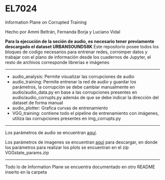 # EL7024
Information Plane on Corrupted Training

Hecho por Ammi Beltrán, Fernanda Borja y Luciano Vidal

**Para la ejecución de la seción de audio, es necesario tener previamente descargado el dataset URBANSOUNDS8K**
Este repositorio posee todos los bloques de codigo necesarios para entrenar redes, corromper datos y trabajar con el plano de información desde los cuadernos de Jupyter, el resto de archivos corresponde librerías e imágenes
***
* audio_analysis: Permite visualizar las corrupciones de audio
* audio_training: Permite entrenar la red de audio y guardar los parámetros, la corrupción se debe cambiar manualmente en audio/audio_data.py en base a las corrupciones presentes en audio/audio_corrupts.py además de que se debe indicar la dirección del dataset de forma manual
* audio_plotter: Grafica curvas de entrenamiento
* VGG_training: contiene todo el pipeline de entrenamiento con imágenes, utiliza las corrupciones presentes en img_corrupts.py

***
Los parámetros de audio se encuentran [aquí]([https://drive.google.com/drive/folders/1Z-6cn6ZPKIJFL83lxCQgFRx05dqf7jSU?usp=sharing](https://drive.google.com/drive/folders/1Vf6-zDiAvkhi2rkxzDpHAdZQUmnGg6oc?usp=sharing)).

Los parámetros de imagenes se encuentran [aquí](https://drive.google.com/drive/folders/1Z-6cn6ZPKIJFL83lxCQgFRx05dqf7jSU?usp=sharing) para descargar, en donde los parámetros para realizar los plots se encuentran en el zip VGGstate_params.zip

***
Todo lo de Information Plane se encuentra documentado en otro README inserto en la carpeta
